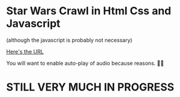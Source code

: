 # Star Wars Crawl in Html Css and Javascript

(although the javascript is probably not necessary)

[Here's the URL](https://peaceful-lowlands-89624.herokuapp.com/index.html)

You will want to enable auto-play of audio because reasons. 🤷🏻‍

# STILL VERY MUCH IN PROGRESS
